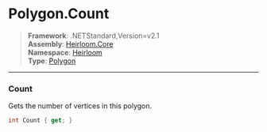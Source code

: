 # Polygon.Count

> **Framework**: .NETStandard,Version=v2.1  
> **Assembly**: [Heirloom.Core][0]  
> **Namespace**: [Heirloom][0]  
> **Type**: [Polygon][1]

--------------------------------------------------------------------------------

### Count

Gets the number of vertices in this polygon.

```cs
int Count { get; }
```

[0]: ../Heirloom.Core.md
[1]: Heirloom.Polygon.md
